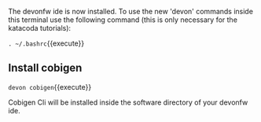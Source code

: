 The devonfw ide is now installed. To use the new 'devon' commands inside this terminal use the following command (this is only necessary for the katacoda tutorials):

`. ~/.bashrc`{{execute}}

## Install cobigen

`devon cobigen`{{execute}}

Cobigen Cli will be installed inside the software directory of your devonfw ide.
